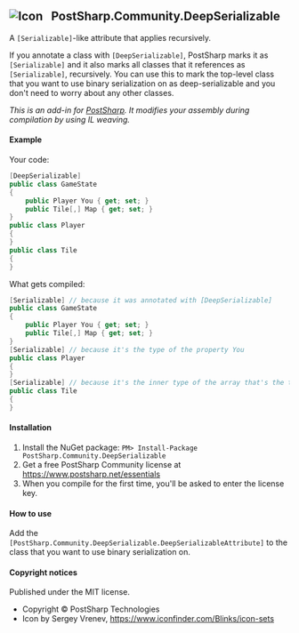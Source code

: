 ## ![Icon](https://cdn2.iconfinder.com/data/icons/pictograms-vol-1/400/square_brackets-32.png) &nbsp; PostSharp.Community.DeepSerializable 
A `[Serializable]`-like attribute that applies recursively.

If you annotate a class with `[DeepSerializable]`, PostSharp marks it as `[Serializable]` and it also marks all classes that it references as `[Serializable]`, recursively. You can use this to mark the top-level class that you want to use binary serialization on as deep-serializable and you don't need to worry about any other classes.

*This is an add-in for [PostSharp](https://postsharp.net). It modifies your assembly during compilation by using IL weaving.*

#### Example
Your code:
```csharp
[DeepSerializable]
public class GameState
{
    public Player You { get; set; }
    public Tile[,] Map { get; set; }
}
public class Player 
{
}
public class Tile 
{
}
```
What gets compiled:
```csharp 
[Serializable] // because it was annotated with [DeepSerializable]
public class GameState
{
    public Player You { get; set; }
    public Tile[,] Map { get; set; }
}
[Serializable] // because it's the type of the property You
public class Player 
{
}
[Serializable] // because it's the inner type of the array that's the type of the property Map
public class Tile 
{
}
```
#### Installation
1. Install the NuGet package: `PM> Install-Package PostSharp.Community.DeepSerializable`
2. Get a free PostSharp Community license at https://www.postsharp.net/essentials
3. When you compile for the first time, you'll be asked to enter the license key.

#### How to use
Add the `[PostSharp.Community.DeepSerializable.DeepSerializableAttribute]` to the class that you want to use binary serialization on.

#### Copyright notices
Published under the MIT license.

* Copyright © PostSharp Technologies
* Icon by Sergey Vrenev, https://www.iconfinder.com/Blinks/icon-sets

